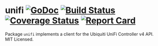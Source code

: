 unifi [![GoDoc](http://godoc.org/github.com/mdlayher/unifi?status.svg)](http://godoc.org/github.com/mdlayher/unifi) [![Build Status](https://travis-ci.org/mdlayher/unifi.svg?branch=master)](https://travis-ci.org/mdlayher/unifi) [![Coverage Status](https://coveralls.io/repos/mdlayher/unifi/badge.svg?branch=master)](https://coveralls.io/r/mdlayher/unifi?branch=master) [![Report Card](http://goreportcard.com/badge/mdlayher/unifi)](http://goreportcard.com/report/mdlayher/unifi)
=====

Package `unifi` implements a client for the Ubiquiti UniFi Controller v4 API.
MIT Licensed.
